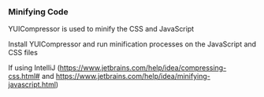 ### Minifying Code
YUICompressor is used to minify the CSS and JavaScript

Install YUICompressor and run minification processes on the JavaScript and CSS files

If using IntelliJ (https://www.jetbrains.com/help/idea/compressing-css.html# and https://www.jetbrains.com/help/idea/minifying-javascript.html)